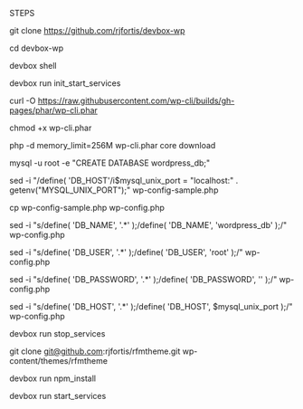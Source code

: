
STEPS

git clone https://github.com/rjfortis/devbox-wp

cd devbox-wp

devbox shell

devbox run init_start_services

curl -O https://raw.githubusercontent.com/wp-cli/builds/gh-pages/phar/wp-cli.phar

chmod +x wp-cli.phar

php -d memory_limit=256M wp-cli.phar core download

mysql -u root -e "CREATE DATABASE wordpress_db;"

sed -i "/define( 'DB_HOST'/i\$mysql_unix_port = \"localhost:\" . getenv(\"MYSQL_UNIX_PORT\");" wp-config-sample.php

cp wp-config-sample.php wp-config.php

sed -i "s/define( 'DB_NAME', '.*' );/define( 'DB_NAME', 'wordpress_db' );/" wp-config.php

sed -i "s/define( 'DB_USER', '.*' );/define( 'DB_USER', 'root' );/" wp-config.php

sed -i "s/define( 'DB_PASSWORD', '.*' );/define( 'DB_PASSWORD', '' );/" wp-config.php

sed -i "s/define( 'DB_HOST', '.*' );/define( 'DB_HOST', \$mysql_unix_port );/" wp-config.php

<if you want setup a vitetheme >

devbox run stop_services

git clone git@github.com:rjfortis/rfmtheme.git wp-content/themes/rfmtheme

devbox run npm_install

devbox run start_services



<endif>
